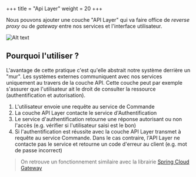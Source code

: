 +++
title = "Api Layer"
weight = 20
+++

Nous pouvons ajouter une couche "API Layer" qui va faire office de *reverse proxy* ou de *gateway* entre nos services et l'interface utilisateur.

![Alt text](../images/api_layer.png)

## Pourquoi l'utiliser ? 

L'avantage de cette pratique c'est qu'elle abstrait notre système derrière un "mur". Les systèmes externes communiquent avec nos services uniquement au travers de la couche API. Cette couche peut par exemple s'assurer que l'utilisateur ait le droit de consulter la ressource (authentification et autorisation). 
1. L'utilisateur envoie une requête au service de Commande
2. La couche API Layer contacte le service d'Authentification 
3. Le service d'authentification retourne une réponse autorisant ou non l'accès (e.g. vérifier si l'utilisateur saisi est le bon)
4. Si l'authentification est réussite avec la couche API Layer transmet à requête au service Commande. Dans le cas contraire, l'API Layer ne contacte pas le service et retourne un code d'erreur au client (e.g. mot de passe incorrect)


> On retrouve un fonctionnement similaire avec la librairie [Spring Cloud Gateway](https://spring.io/blog/2019/08/16/securing-services-with-spring-cloud-gateway)
